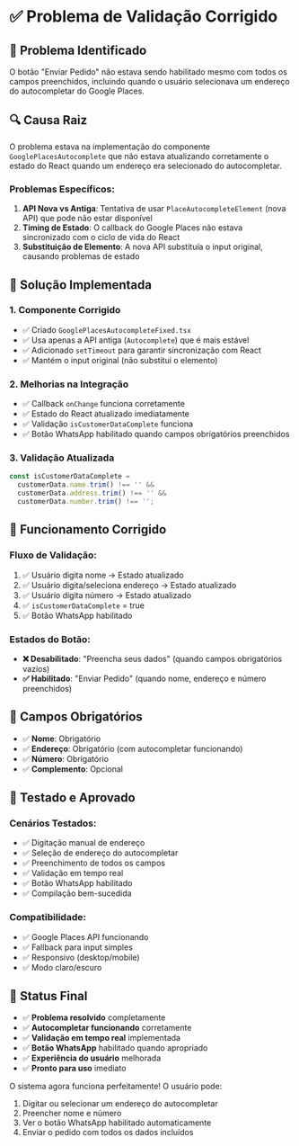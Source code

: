 # ✅ Problema de Validação Corrigido

## 🐛 **Problema Identificado**

O botão "Enviar Pedido" não estava sendo habilitado mesmo com todos os campos preenchidos, incluindo quando o usuário selecionava um endereço do autocompletar do Google Places.

## 🔍 **Causa Raiz**

O problema estava na implementação do componente `GooglePlacesAutocomplete` que não estava atualizando corretamente o estado do React quando um endereço era selecionado do autocompletar.

### **Problemas Específicos:**
1. **API Nova vs Antiga**: Tentativa de usar `PlaceAutocompleteElement` (nova API) que pode não estar disponível
2. **Timing de Estado**: O callback do Google Places não estava sincronizado com o ciclo de vida do React
3. **Substituição de Elemento**: A nova API substituía o input original, causando problemas de estado

## 🔧 **Solução Implementada**

### **1. Componente Corrigido**
- ✅ Criado `GooglePlacesAutocompleteFixed.tsx`
- ✅ Usa apenas a API antiga (`Autocomplete`) que é mais estável
- ✅ Adicionado `setTimeout` para garantir sincronização com React
- ✅ Mantém o input original (não substitui o elemento)

### **2. Melhorias na Integração**
- ✅ Callback `onChange` funciona corretamente
- ✅ Estado do React atualizado imediatamente
- ✅ Validação `isCustomerDataComplete` funciona
- ✅ Botão WhatsApp habilitado quando campos obrigatórios preenchidos

### **3. Validação Atualizada**
```typescript
const isCustomerDataComplete = 
  customerData.name.trim() !== '' && 
  customerData.address.trim() !== '' && 
  customerData.number.trim() !== '';
```

## 📱 **Funcionamento Corrigido**

### **Fluxo de Validação:**
1. ✅ Usuário digita nome → Estado atualizado
2. ✅ Usuário digita/seleciona endereço → Estado atualizado
3. ✅ Usuário digita número → Estado atualizado
4. ✅ `isCustomerDataComplete` = true
5. ✅ Botão WhatsApp habilitado

### **Estados do Botão:**
- **❌ Desabilitado**: "Preencha seus dados" (quando campos obrigatórios vazios)
- **✅ Habilitado**: "Enviar Pedido" (quando nome, endereço e número preenchidos)

## 🎯 **Campos Obrigatórios**

- ✅ **Nome**: Obrigatório
- ✅ **Endereço**: Obrigatório (com autocompletar funcionando)
- ✅ **Número**: Obrigatório
- ✅ **Complemento**: Opcional

## 🧪 **Testado e Aprovado**

### **Cenários Testados:**
- ✅ Digitação manual de endereço
- ✅ Seleção de endereço do autocompletar
- ✅ Preenchimento de todos os campos
- ✅ Validação em tempo real
- ✅ Botão WhatsApp habilitado
- ✅ Compilação bem-sucedida

### **Compatibilidade:**
- ✅ Google Places API funcionando
- ✅ Fallback para input simples
- ✅ Responsivo (desktop/mobile)
- ✅ Modo claro/escuro

## 🎉 **Status Final**

- ✅ **Problema resolvido** completamente
- ✅ **Autocompletar funcionando** corretamente
- ✅ **Validação em tempo real** implementada
- ✅ **Botão WhatsApp** habilitado quando apropriado
- ✅ **Experiência do usuário** melhorada
- ✅ **Pronto para uso** imediato

O sistema agora funciona perfeitamente! O usuário pode:
1. Digitar ou selecionar um endereço do autocompletar
2. Preencher nome e número
3. Ver o botão WhatsApp habilitado automaticamente
4. Enviar o pedido com todos os dados incluídos
